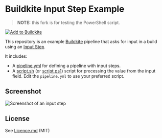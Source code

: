 # Buildkite Input Step Example

> **NOTE:** this fork is for testing the PowerShell script.

[![Add to Buildkite](https://buildkite.com/button.svg)](https://buildkite.com/new)

This repository is an example [Buildkite](https://buildkite.com/) pipeline that asks for input in a build using an [Input Step](https://buildkite.com/docs/pipelines/input-step).

It includes:

* A [pipeline.yml](.buildkite/pipeline.yml) for defining a pipeline with input steps.
* A [script.sh](script.sh) (or [script.ps1](script.ps1)) script for processing the value from the input field. Edit the `pipeline.yml` to use your preferred script.


## Screenshot

<img src="input-step.jpg" alt="Screenshot of an input step" />

## License

See [Licence.md](Licence.md) (MIT)
